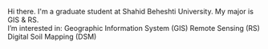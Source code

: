 Hi there. I'm a graduate student at Shahid Beheshti University. My major is GIS & RS.   
I’m interested in:
Geographic Information System (GIS)
Remote Sensing (RS)
Digital Soil Mapping (DSM)
